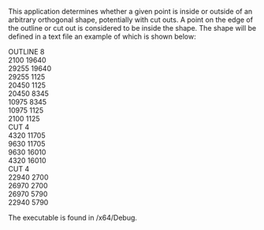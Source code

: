 This application determines whether a given point is inside or outside of an arbitrary orthogonal shape, potentially with cut outs. A point on the edge of the outline or cut out is considered to be inside the shape.
The shape will be defined in a text file an example of which is shown below: 

OUTLINE 8  
2100 19640   
29255 19640   
29255 1125   
20450 1125   
20450 8345   
10975 8345   
10975 1125   
2100 1125   
CUT 4   
4320 11705   
9630 11705   
9630 16010   
4320 16010   
CUT 4   
22940 2700  
26970 2700   
26970 5790   
22940 5790   

The executable is found in /x64/Debug.
